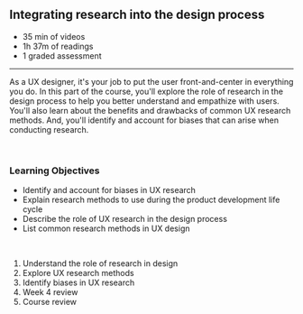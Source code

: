 ## Integrating research into the design process

-   35 min of videos
-   1h 37m of readings
-   1 graded assessment

<hr>

As a UX designer, it's your job to put the user front-and-center in everything you do. In this part of the course, you'll explore the role of research in the design process to help you better understand and empathize with users. You'll also learn about the benefits and drawbacks of common UX research methods. And, you'll identify and account for biases that can arise when conducting research.

<br>

### Learning Objectives

-   Identify and account for biases in UX research
-   Explain research methods to use during the product development life cycle
-   Describe the role of UX research in the design process
-   List common research methods in UX design

<br>

1. Understand the role of research in design
2. Explore UX research methods
3. Identify biases in UX research
4. Week 4 review
5. Course review
